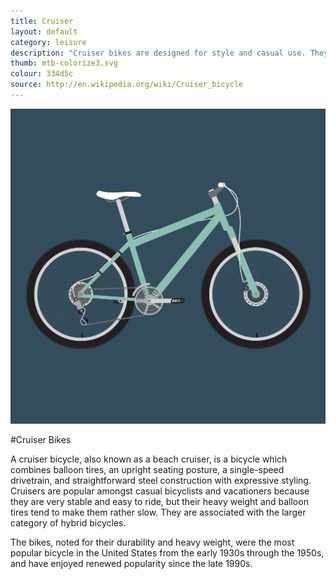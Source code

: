 ```yaml
---
title: Cruiser
layout: default
category: leisure
description: "Cruiser bikes are designed for style and casual use. They are slow, but extremely comfortable to ride."
thumb: mtb-colorize3.svg
colour: 334d5c
source: http://en.wikipedia.org/wiki/Cruiser_bicycle
---
```


![Cruiser bike photo](../img/bikes/mtb-colorize3.svg)

#Cruiser Bikes

A cruiser bicycle, also known as a beach cruiser, is a bicycle which combines balloon tires, an upright seating posture, a single-speed drivetrain, and straightforward steel construction with expressive styling. Cruisers are popular amongst casual bicyclists and vacationers because they are very stable and easy to ride, but their heavy weight and balloon tires tend to make them rather slow. They are associated with the larger category of hybrid bicycles.

The bikes, noted for their durability and heavy weight, were the most popular bicycle in the United States from the early 1930s through the 1950s, and have enjoyed renewed popularity since the late 1990s.